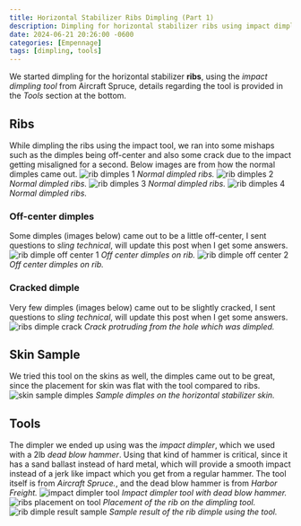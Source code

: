 ```yaml
---
title: Horizontal Stabilizer Ribs Dimpling (Part 1)
description: Dimpling for horizontal stabilizer ribs using impact dimpler.
date: 2024-06-21 20:26:00 -0600
categories: [Empennage]
tags: [dimpling, tools]
---
```


We started dimpling for the horizontal stabilizer **ribs**, using the _impact dimpling tool_ from Aircraft Spruce, details regarding the tool is provided in the _Tools_ section at the bottom.

## Ribs
While dimpling the ribs using the impact tool, we ran into some mishaps such as the dimples being off-center and also some crack due to the impact getting misaligned for a second. Below images are from how the normal dimples came out.
![rib dimples 1](/assets/img/posts/empennage/ribs-dimple-1.jpg)
_Normal dimpled ribs._
![rib dimples 2](/assets/img/posts/empennage/ribs-dimple-2.jpg)
_Normal dimpled ribs._
![rib dimples 3](/assets/img/posts/empennage/ribs-dimple-3.jpg)
_Normal dimpled ribs._
![rib dimples 4](/assets/img/posts/empennage/ribs-dimple-4.jpg)
_Normal dimpled ribs._

### Off-center dimples
Some dimples (images below) came out to be a little off-center, I sent questions to _sling technical_, will update this post when I get some answers.
![rib dimple off center 1](/assets/img/posts/empennage/ribs-dimple-off-center-1.jpg)
_Off center dimples on rib._
![rib dimple off center 2](/assets/img/posts/empennage/ribs-dimple-off-center-2.jpg)
_Off center dimples on rib._

### Cracked dimple
Very few dimples (images below) came out to be slightly cracked, I sent questions to _sling technical_, will update this post when I get some answers.
![ribs dimple crack](/assets/img/posts/empennage/ribs-dimple-cracks-1.jpg)
_Crack protruding from the hole which was dimpled._

## Skin Sample
We tried this tool on the skins as well, the dimples came out to be great, since the placement for skin was flat with the tool compared to ribs.
![skin sample dimples](/assets/img/posts/empennage/hs-skin-dimple-1.jpg)
_Sample dimples on the horizontal stabilizer skin._

## Tools
The dimpler we ended up using was the _impact dimpler_, which we used with a 2lb _dead blow hammer_. Using that kind of hammer is critical, since it has a sand ballast instead of hard metal, which will provide a smooth impact instead of a jerk like impact which you get from a regular hammer. The tool itself is from _Aircraft Spruce._, and the dead blow hammer is from _Harbor Freight._
![impact dimpler tool](/assets/img/posts/tools-dimpler.jpg)
_Impact dimpler tool with dead blow hammer._
![ribs placement on tool](/assets/img/posts/empennage/ribs-dimpler-1.jpg)
_Placement of the rib on the dimpling tool._
![rib dimple result sample](/assets/img/posts/empennage/ribs-dimpler-2.jpg)
_Sample result of the rib dimple using the tool._
